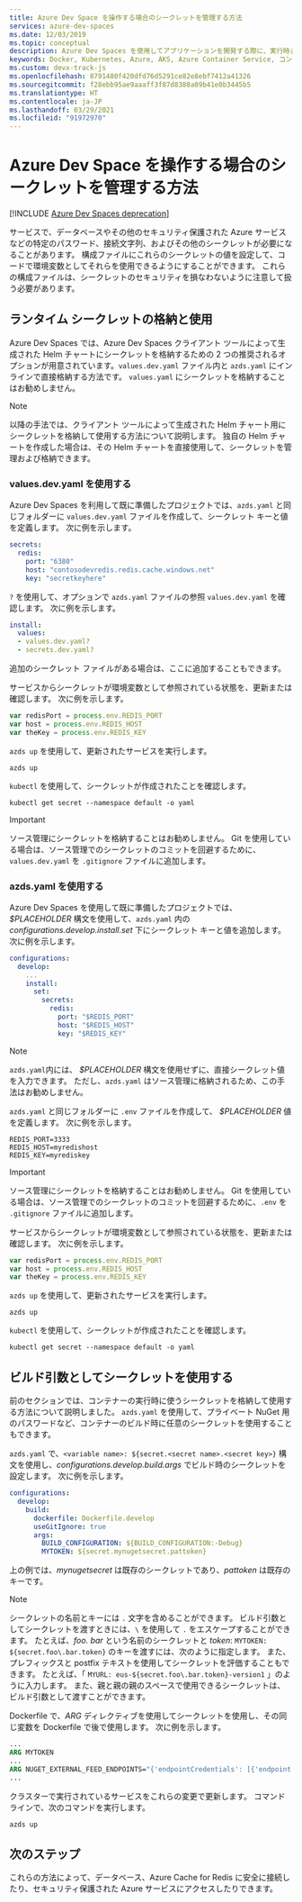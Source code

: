 ```yaml
---
title: Azure Dev Space を操作する場合のシークレットを管理する方法
services: azure-dev-spaces
ms.date: 12/03/2019
ms.topic: conceptual
description: Azure Dev Spaces を使用してアプリケーションを開発する際に、実行時またはビルド時に Kubernetes シークレットを使用する方法について説明します
keywords: Docker, Kubernetes, Azure, AKS, Azure Container Service, コンテナー
ms.custom: devx-track-js
ms.openlocfilehash: 8791480f420dfd76d5291ce82e8ebf7412a41326
ms.sourcegitcommit: f28ebb95ae9aaaff3f87d8388a09b41e0b3445b5
ms.translationtype: HT
ms.contentlocale: ja-JP
ms.lasthandoff: 03/29/2021
ms.locfileid: "91972970"
---
```

# <a name="how-to-manage-secrets-when-working-with-an-azure-dev-space"></a>Azure Dev Space を操作する場合のシークレットを管理する方法

[!INCLUDE [Azure Dev Spaces deprecation](../../../includes/dev-spaces-deprecation.md)]

サービスで、データベースやその他のセキュリティ保護された Azure サービスなどの特定のパスワード、接続文字列、およびその他のシークレットが必要になることがあります。 構成ファイルにこれらのシークレットの値を設定して、コードで環境変数としてそれらを使用できるようにすることができます。  これらの構成ファイルは、シークレットのセキュリティを損なわないように注意して扱う必要があります。

## <a name="storing-and-using-runtime-secrets"></a>ランタイム シークレットの格納と使用

Azure Dev Spaces では、Azure Dev Spaces クライアント ツールによって生成された Helm チャートにシークレットを格納するための 2 つの推奨されるオプションが用意されています。`values.dev.yaml` ファイル内と `azds.yaml` にインラインで直接格納する方法です。 `values.yaml` にシークレットを格納することはお勧めしません。

> [!NOTE]
> 以降の手法では、クライアント ツールによって生成された Helm チャート用にシークレットを格納して使用する方法について説明します。 独自の Helm チャートを作成した場合は、その Helm チャートを直接使用して、シークレットを管理および格納できます。

### <a name="using-valuesdevyaml"></a>values.dev.yaml を使用する

Azure Dev Spaces を利用して既に準備したプロジェクトでは、`azds.yaml` と同じフォルダーに `values.dev.yaml` ファイルを作成して、シークレット キーと値を定義します。 次に例を示します。

```yaml
secrets:
  redis:
    port: "6380"
    host: "contosodevredis.redis.cache.windows.net"
    key: "secretkeyhere"
```

`?` を使用して、オプションで `azds.yaml` ファイルの参照 `values.dev.yaml` を確認します。 次に例を示します。

```yaml
install:
  values:
  - values.dev.yaml?
  - secrets.dev.yaml?
```

追加のシークレット ファイルがある場合は、ここに追加することもできます。

サービスからシークレットが環境変数として参照されている状態を、更新または確認します。 次に例を示します。

```javascript
var redisPort = process.env.REDIS_PORT
var host = process.env.REDIS_HOST
var theKey = process.env.REDIS_KEY
```
    
`azds up` を使用して、更新されたサービスを実行します。

```console
azds up
```
 
`kubectl` を使用して、シークレットが作成されたことを確認します。

```console
kubectl get secret --namespace default -o yaml 
```

> [!IMPORTANT]
> ソース管理にシークレットを格納することはお勧めしません。 Git を使用している場合は、ソース管理でのシークレットのコミットを回避するために、`values.dev.yaml` を `.gitignore` ファイルに追加します。

### <a name="using-azdsyaml"></a>azds.yaml を使用する

Azure Dev Spaces を使用して既に準備したプロジェクトでは、 *$PLACEHOLDER* 構文を使用して、`azds.yaml` 内の *configurations.develop.install.set* 下にシークレット キーと値を追加します。 次に例を示します。

```yaml
configurations:
  develop:
    ...
    install:
      set:
        secrets:
          redis:
            port: "$REDIS_PORT"
            host: "$REDIS_HOST"
            key: "$REDIS_KEY"
```

> [!NOTE]
> `azds.yaml`内には、 *$PLACEHOLDER* 構文を使用せずに、直接シークレット値を入力できます。 ただし、`azds.yaml` はソース管理に格納されるため、この手法はお勧めしません。
     
`azds.yaml` と同じフォルダーに `.env` ファイルを作成して、 *$PLACEHOLDER* 値を定義します。 次に例を示します。

```
REDIS_PORT=3333
REDIS_HOST=myredishost
REDIS_KEY=myrediskey
```

> [!IMPORTANT]
> ソース管理にシークレットを格納することはお勧めしません。 Git を使用している場合は、ソース管理でのシークレットのコミットを回避するために、`.env` を `.gitignore` ファイルに追加します。

サービスからシークレットが環境変数として参照されている状態を、更新または確認します。 次に例を示します。

```javascript
var redisPort = process.env.REDIS_PORT
var host = process.env.REDIS_HOST
var theKey = process.env.REDIS_KEY
```
    
`azds up` を使用して、更新されたサービスを実行します。

```console
azds up
```
 
`kubectl` を使用して、シークレットが作成されたことを確認します。

```console
kubectl get secret --namespace default -o yaml 
```

## <a name="using-secrets-as-build-arguments"></a>ビルド引数としてシークレットを使用する

前のセクションでは、コンテナーの実行時に使うシークレットを格納して使用する方法について説明しました。 `azds.yaml` を使用して、プライベート NuGet 用のパスワードなど、コンテナーのビルド時に任意のシークレットを使用することもできます。

`azds.yaml` で、`<variable name>: ${secret.<secret name>.<secret key>}` 構文を使用し、*configurations.develop.build.args* でビルド時のシークレットを設定します。 次に例を示します。

```yaml
configurations:
  develop:
    build:
      dockerfile: Dockerfile.develop
      useGitIgnore: true
      args:
        BUILD_CONFIGURATION: ${BUILD_CONFIGURATION:-Debug}
        MYTOKEN: ${secret.mynugetsecret.pattoken}
```

上の例では、*mynugetsecret* は既存のシークレットであり、*pattoken* は既存のキーです。

>[!NOTE]
> シークレットの名前とキーには `.` 文字を含めることができます。 ビルド引数としてシークレットを渡すときには、`\` を使用して `.` をエスケープすることができます。 たとえば、*foo. bar* という名前のシークレットと *token*: `MYTOKEN: ${secret.foo\.bar.token}` のキーを渡すには、次のように指定します。 また、プレフィックスと postfix テキストを使用してシークレットを評価することもできます。 たとえば、「 `MYURL: eus-${secret.foo\.bar.token}-version1` 」のように入力します。 また、親と親の親のスペースで使用できるシークレットは、ビルド引数として渡すことができます。

Dockerfile で、*ARG* ディレクティブを使用してシークレットを使用し、その同じ変数を Dockerfile で後で使用します。 次に例を示します。

```dockerfile
...
ARG MYTOKEN
...
ARG NUGET_EXTERNAL_FEED_ENDPOINTS="{'endpointCredentials': [{'endpoint':'PRIVATE_NUGET_ENDPOINT', 'password':'${MYTOKEN}'}]}"
...
```

クラスターで実行されているサービスをこれらの変更で更新します。 コマンド ラインで、次のコマンドを実行します。

```
azds up
```

## <a name="next-steps"></a>次のステップ

これらの方法によって、データベース、Azure Cache for Redis に安全に接続したり、セキュリティ保護された Azure サービスにアクセスしたりできます。
 
